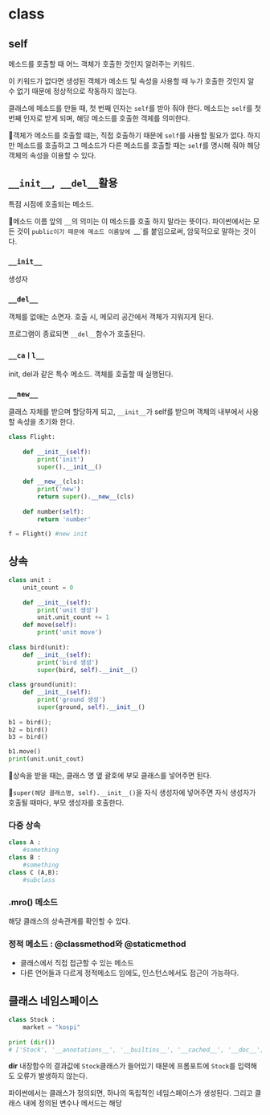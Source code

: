 # class

## self

메소드를 호출할 때 어느 객체가 호출한 것인지 알려주는 키워드.

이 키워드가 없다면 생성된 객체가 메소드 및 속성을 사용할 때 누가 호출한 것인지 알 수 없기 때문에 정상적으로 작동하지 않는다.

클래스에 메소드를 만들 때, 첫 번째 인자는 `self`를 받아 줘야 한다. 메소드는 `self`를 첫 번째 인자로 받게 되며, 해당 메소드를 호출한 객체를 의미한다.



:pushpin:객체가 메소드를 호출할 떄는, 직접 호출하기 때문에 `self`를 사용할 필요가 없다. 하지만 메소드를 호출하고 그 메소드가 다른 메소드를 호출할 때는 `self`를 명시해 줘야 해당 객체의 속성을 이용할 수 있다.



## `__init__`,` __del__`활용

특점 시점에 호출되는 메소드. 

:pushpin:메소드 이름 앞의 `__`의 의미는 이 메소드를 호출 하지 말라는 뜻이다. 파이썬에서는 모든 것이 `public이기 때문에 메소드 이름앞에 `__`를 붙임으로써, 암묵적으로 말하는 것이다.

### `__init__`

생성자

### `__del__`

객체를 없애는 소면자. 호출 시, 메모리 공간에서 객체가 지워지게 된다.

프로그램이 종료되면 `__del__`함수가 호출된다.

### `__caㅣl__`

init, del과 같은 특수 메소드. 객체를 호출할 때 실행된다.

### `__new__`

클래스 자체를 받으며 할당하게 되고,  `__init__`가 self를 받으며 객체의 내부에서 사용할 속성을 초기화 한다.

```python
class Flight:
    
    def __init__(self):
        print('init')
        super().__init__()
        
    def __new__(cls):
        print('new')
        return super().__new__(cls)
    
    def number(self):
        return 'number'
    
f = Flight() #new init
```





## 상속

```python
class unit :
    unit_count = 0
    
    def __init__(self):
        print('unit 생성')
        unit.unit_count += 1
    def move(self):
        print('unit move')
        
class bird(unit):
    def __init__(self):
        print('bird 생성')
        super(bird, self).__init__()
        
class ground(unit):
    def __init__(self):
        print('ground 생성')
        super(ground, self).__init__()
        
b1 = bird();
b2 = bird()
b3 = bird()

b1.move()
print(unit.unit_cout)
```

:pushpin:상속을 받을 때는, 클래스 명 옆 괄호에 부모 클래스를 넣어주면 된다.

:pushpin:`super(해당 클래스명, self).__init__()`을 자식 생성자에 넣어주면 자식 생성자가 호출될 때마다, 부모 생성자를 호출한다.

### 다중 상속

```python
class A :
    #something
class B :
    #something
class C (A,B):
    #subclass
```

### .mro() 메소드

해당 클래스의 상속관계를 확인할 수 있다.



### 정적 메소드 : @classmethod와 @staticmethod

- 클래스에서 직접 접근할 수 있는 메소드
- 다른 언어들과 다르게 정적메소드 임에도, 인스턴스에서도 접근이 가능하다.



## 클래스 네임스페이스

```python
class Stock :
    market = "kospi"
    
print (dir())
# ['Stock', '__annotations__', '__builtins__', '__cached__', '__doc__', '__file__', '__loader__', '__name__', '__package__', '__spec_']
```

**dir** 내장함수의 결과값에 `Stock`클래스가 들어있기 때문에 프롬포트에 `Stock`를 입력해도 오류가 발생하지 않는다.

파이썬에서는 클래스가 정의되면, 하나의 독립적인 네임스페이스가 생성된다. 그리고 클래스 내에 정의된 변수나 메서드는 해당 